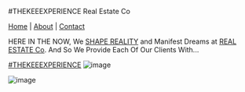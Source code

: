 #THEKEEEXPERIENCE Real Estate Co

[Home](https://www.facebook.com/Zakee-Roberts-Sr-thekeeexperience-113393763864058/) | [About](https://www.facebook.com/pg/Zakee-Roberts-Sr-thekeeexperience-113393763864058/about/?ref=page_internal) | [Contact](zakeerobertssr@outlook.com)                                                                                                                      

HERE IN THE NOW, We [SHAPE REALITY](http://innerinetcompany.shapereality/) and Manifest Dreams at [REAL ESTATE Co](http://shapereality.realestateco/). And So We Provide Each Of Our Clients With...

[#THEKEEEXPERIENCE](https://www.facebook.com/Zakee-Roberts-Sr-thekeeexperience-113393763864058/) ![image](https://user-images.githubusercontent.com/37987346/96327890-c6bea680-100b-11eb-8102-15aa9b99444c.png)


![image](https://user-images.githubusercontent.com/37987346/96327416-6af21e80-1007-11eb-8d65-4aed67927b1a.png)

